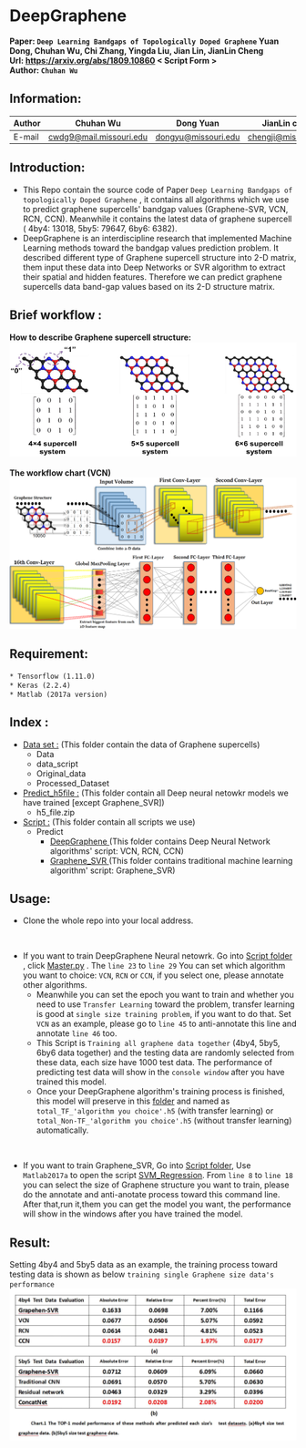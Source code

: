 # DeepGraphene
 **Paper: `Deep Learning Bandgaps of Topologically Doped Graphene` Yuan Dong, Chuhan Wu, Chi Zhang, Yingda Liu, Jian Lin, JianLin Cheng**  <br/>
**Url: https://arxiv.org/abs/1809.10860  < Script Form >**
<br/>
**Author: `Chuhan Wu`**
## Information:
|Author|Chuhan Wu|Dong Yuan|JianLin cheng|Jian Lin|
|---|---|---|---|---
|E-mail|cwdg9@mail.missouri.edu|dongyu@missouri.edu|chengji@missouri.edu|linjian@missouri.edu

 

## Introduction:
*   This Repo contain the source code of Paper `Deep Learning Bandgaps of topologically Doped Graphene` , it contains all algorithms which we use to predict graphene supercells' bandgap values (Graphene-SVR, VCN, RCN, CCN). Meanwhile it contains the latest data of graphene supercell ( 4by4: 13018, 5by5: 79647, 6by6: 6382). 
*   DeepGraphene is an interdiscipline research that implemented Machine Learning methods toward the bandgap values prediction problem. It described different type of Graphene supercell structure into 2-D matrix, them input these data into Deep Networks or SVR algorithm to extract their spatial and hidden features. Therefore we can predict graphene supercells data band-gap values based on its 2-D structure matrix.  

## Brief workflow : <br/>
**How to describe Graphene supercell structure:** ![](https://github.com/jianlin-cheng/DeepGraphene/blob/master/Image/image1.png)
 <br/> <br/>
**The workflow chart (VCN)** ![](https://github.com/jianlin-cheng/DeepGraphene/blob/master/Image/image2.png)


## Requirement:
    * Tensorflow (1.11.0)
    * Keras (2.2.4)
    * Matlab (2017a version)
## Index :
* [Data set :](./Graphene_DeepLearning/dataset) (This folder contain the data of Graphene supercells)
    * Data
    * data_script
    * Original_data
    * Processed_Dataset
* [Predict_h5file :](./Graphene_DeepLearning/) (This folder contain all Deep neural netowkr models we have trained [except Graphene_SVR])
    * h5_file.zip
* [Script :](./Graphene_DeepLearning/Script)  (This folder contain all scripts we use)
    * Predict 
        * [DeepGraphene ](./Graphene_DeepLearning/Script/Predict/DeepGraphene)  (This folder contains Deep Neural Network algorithms' script: VCN, RCN, CCN)
        * [Graphene_SVR ](./Graphene_DeepLearning/Script/Predict/Graphene_SVR) (This folder contains traditional machine learning algorithm' script: Graphene_SVR)
        
## Usage:
* Clone the whole repo into your local address.
<br/>

* If you want to train DeepGraphene Neural netowrk. Go into [Script folder](./Graphene_DeepLearning/Script/Predict/DeepGraphene) , click [Master.py](./Graphene_DeepLearning/Script/Predict/DeepGraphene/Master.py) . The `line 23` to `line 29` You can set which algorithm you want to choice: `VCN`, `RCN` or `CCN`, if you select one, please annotate other algorithms. 
    * Meanwhile you can set the epoch you want to train and whether you need to use `Transfer Learning` toward the problem, transfer learning is good at `single size training problem`, if you want to do that. Set `VCN` as an example, please go to `line 45` to anti-annotate this line and annotate `line 46` too. 
    * This Script is `Training all graphene data together` (4by4, 5by5, 6by6 data together) and the testing data are randomly selected from these data, each size have 1000 test data. The performance of predicting test data will show in the `console window` after you have trained this model.
    * Once your DeepGraphene algorithm's training process is finished, this model will preserve in this [folder](./Graphene_DeepLearning/Predict_h5file) and named as `total_TF_'algorithm you choice'.h5` (with transfer learning) or `total_Non-TF_'algorithm you choice'.h5`  (without transfer learning) automatically. <br/>
<br/>

* If you want to train Graphene_SVR, Go into [Script folder](./Graphene_DeepLearning/Script/Predict/Graphene_SVR), Use `Matlab2017a` to open the script [SVM_Regression](./Graphene_DeepLearning/Script/Predict/Graphene_SVR/SVM_Regression.m). From `line 8` to `line 18` you can select the size of Graphene structure you want to train, please do the annotate and anti-anotate process toward this command line. After that,run it,them you can get the model you want, the performance will show in the windows after you have trained the model.

## Result:
Setting 4by4 and 5by5 data as an example, the training process toward testing data is shown as below `training single Graphene size data's performance`
![](https://github.com/jianlin-cheng/DeepGraphene/blob/master/Image/image3.jpg)
